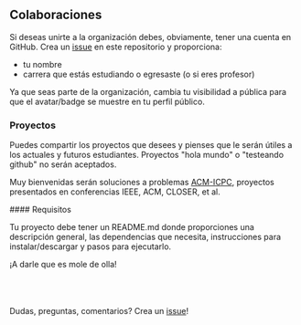 ## Colaboraciones 

Si deseas unirte a la organización debes, obviamente, tener una cuenta en GitHub. Crea un [issue](https://github.com/utm-mx/utm-mx.github.io/issues/new) en este repositorio y proporciona:

*   tu nombre
*   carrera que estás estudiando o egresaste (o si eres profesor)

Ya que seas parte de la organización, cambia tu visibilidad a pública para que el avatar/badge se muestre en tu perfil público.

### Proyectos

Puedes compartir los proyectos que desees y pienses que le serán útiles a los actuales y futuros estudiantes. Proyectos "hola mundo" o "testeando github" no serán aceptados.

Muy bienvenidas serán soluciones a problemas [ACM-ICPC](https://icpc.baylor.edu/worldfinals/problems), proyectos presentados en conferencias IEEE, ACM, CLOSER, et al.

#### Requisitos

Tu proyecto debe tener un README.md donde proporciones una descripción general, las dependencias que necesita, instrucciones para instalar/descargar y pasos para ejecutarlo.


¡A darle que es mole de olla! 

<br><br><br>
Dudas, preguntas, comentarios? Crea un [issue](https://github.com/utm-mx/utm-mx.github.io/issues/new)!
